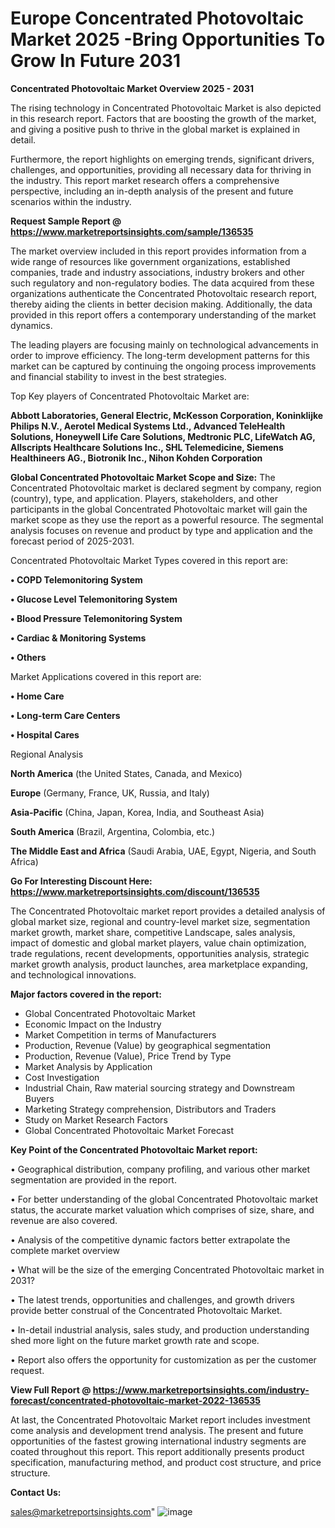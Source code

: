 # Europe Concentrated Photovoltaic Market 2025 -Bring Opportunities To Grow In Future 2031

<Strong> Concentrated Photovoltaic Market Overview 2025 - 2031</strong>

The rising technology in Concentrated Photovoltaic Market is also depicted in this research report. Factors that are boosting the growth of the market, and giving a positive push to thrive in the global market is explained in detail.

Furthermore, the report highlights on emerging trends, significant drivers, challenges, and opportunities, providing all necessary data for thriving in the industry. This report market research offers a comprehensive perspective, including an in-depth analysis of the present and future scenarios within the industry.

<strong>Request Sample Report @ <a href=https://www.marketreportsinsights.com/sample/136535>https://www.marketreportsinsights.com/sample/136535</a></strong>

The market overview included in this report provides information from a wide range of resources like government organizations, established companies, trade and industry associations, industry brokers and other such regulatory and non-regulatory bodies. The data acquired from these organizations authenticate the Concentrated Photovoltaic research report, thereby aiding the clients in better decision making. Additionally, the data provided in this report offers a contemporary understanding of the market dynamics.

The leading players are focusing mainly on technological advancements in order to improve efficiency. The long-term development patterns for this market can be captured by continuing the ongoing process improvements and financial stability to invest in the best strategies.

Top Key players of Concentrated Photovoltaic Market are:

<strong>Abbott Laboratories, General Electric, McKesson Corporation, Koninklijke Philips N.V., Aerotel Medical Systems Ltd., Advanced TeleHealth Solutions, Honeywell Life Care Solutions, Medtronic PLC, LifeWatch AG, Allscripts Healthcare Solutions Inc., SHL Telemedicine, Siemens Healthineers AG., Biotronik Inc., Nihon Kohden Corporation</strong>

<strong><b>Global Concentrated Photovoltaic Market Scope and Size:</b></strong>
The Concentrated Photovoltaic market is declared segment by company, region (country), type, and application. Players, stakeholders, and other participants in the global Concentrated Photovoltaic market will gain the market scope as they use the report as a powerful resource. The segmental analysis focuses on revenue and product by type and application and the forecast period of 2025-2031.

Concentrated Photovoltaic Market Types covered in this report are:

<strong>• COPD Telemonitoring System

• Glucose Level Telemonitoring System

• Blood Pressure Telemonitoring System

• Cardiac & Monitoring Systems

• Others</strong>

Market Applications covered in this report are:

<strong>• Home Care

• Long-term Care Centers

• Hospital Cares</strong> 

Regional Analysis

<strong>North America</strong> (the United States, Canada, and Mexico)

<strong>Europe</strong> (Germany, France, UK, Russia, and Italy)

<strong>Asia-Pacific</strong> (China, Japan, Korea, India, and Southeast Asia)

<strong>South America</strong> (Brazil, Argentina, Colombia, etc.)

<strong>The Middle East and Africa</strong> (Saudi Arabia, UAE, Egypt, Nigeria, and South Africa)

<strong>Go For Interesting Discount Here: <a href=https://www.marketreportsinsights.com/discount/136535>https://www.marketreportsinsights.com/discount/136535</a></strong>

The Concentrated Photovoltaic market report provides a detailed analysis of global market size, regional and country-level market size, segmentation market growth, market share, competitive Landscape, sales analysis, impact of domestic and global market players, value chain optimization, trade regulations, recent developments, opportunities analysis, strategic market growth analysis, product launches, area marketplace expanding, and technological innovations.

<strong><b>Major factors covered in the report:</b></strong>
<ul>
  <li>Global Concentrated Photovoltaic Market </li>
  <li>Economic Impact on the Industry</li>
  <li>Market Competition in terms of Manufacturers</li>
  <li>Production, Revenue (Value) by geographical segmentation</li>
  <li>Production, Revenue (Value), Price Trend by Type</li>
  <li>Market Analysis by Application</li>
  <li>Cost Investigation</li>
  <li>Industrial Chain, Raw material sourcing strategy and Downstream Buyers</li>
  <li>Marketing Strategy comprehension, Distributors and Traders</li>
  <li>Study on Market Research Factors</li>
  <li>Global Concentrated Photovoltaic Market Forecast</li>
</ul>

<strong><b>Key Point of the Concentrated Photovoltaic Market report:</b></strong>

• Geographical distribution, company profiling, and various other market segmentation are provided in the report.

• For better understanding of the global Concentrated Photovoltaic market status, the accurate market valuation which comprises of size, share, and revenue are also covered.

• Analysis of the competitive dynamic factors better extrapolate the complete market overview

• What will be the size of the emerging Concentrated Photovoltaic market in 2031?

• The latest trends, opportunities and challenges, and growth drivers provide better construal of the Concentrated Photovoltaic Market.

• In-detail industrial analysis, sales study, and production understanding shed more light on the future market growth rate and scope.

• Report also offers the opportunity for customization as per the customer request.

<strong><b>View Full Report @ <a href=https://www.marketreportsinsights.com/industry-forecast/concentrated-photovoltaic-market-2022-136535>https://www.marketreportsinsights.com/industry-forecast/concentrated-photovoltaic-market-2022-136535</a></b></strong>


At last, the Concentrated Photovoltaic Market report includes investment come analysis and development trend analysis. The present and future opportunities of the fastest growing international industry segments are coated throughout this report. This report additionally presents product specification, manufacturing method, and product cost structure, and price structure.

<strong>Contact Us:</strong>

sales@marketreportsinsights.com"
![image](https://github.com/user-attachments/assets/e59a364d-2b3f-4a9e-b8ab-92b48f74cfc3)
